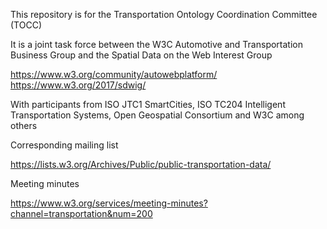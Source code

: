 This repository is for the Transportation Ontology Coordination
Committee (TOCC)

It is a joint task force between the W3C Automotive and Transportation
Business Group and the Spatial Data on the Web Interest Group

https://www.w3.org/community/autowebplatform/
https://www.w3.org/2017/sdwig/

With participants from ISO JTC1 SmartCities, ISO TC204 Intelligent Transportation Systems, Open Geospatial Consortium and W3C among others

Corresponding mailing list

https://lists.w3.org/Archives/Public/public-transportation-data/

Meeting minutes

https://www.w3.org/services/meeting-minutes?channel=transportation&num=200

